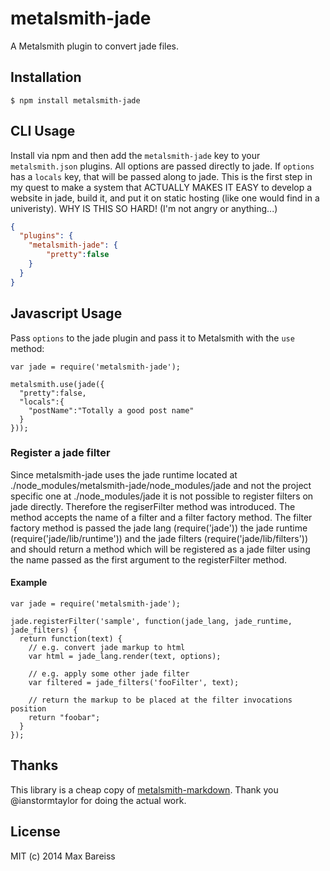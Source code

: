 # metalsmith-jade

  A Metalsmith plugin to convert jade files.

## Installation

    $ npm install metalsmith-jade

## CLI Usage

  Install via npm and then add the `metalsmith-jade` key to your `metalsmith.json` plugins. All options are passed directly to jade. If `options` has a `locals` key, that will be passed along to jade. This is the first step in my quest to make a system that ACTUALLY MAKES IT EASY to develop a website in jade, build it, and put it on static hosting (like one would find in a univeristy). WHY IS THIS SO HARD! (I'm not angry or anything...)

```json
{
  "plugins": {
    "metalsmith-jade": {
        "pretty":false
    }
  }
}
```

## Javascript Usage

  Pass `options` to the jade plugin and pass it to Metalsmith with the `use` method:
  
```
var jade = require('metalsmith-jade');

metalsmith.use(jade({
  "pretty":false,
  "locals":{
    "postName":"Totally a good post name"
  }
}));
```
  
### Register a jade filter

Since metalsmith-jade uses the jade runtime located at
./node_modules/metalsmith-jade/node_modules/jade and not the project specific
one at ./node_modules/jade it is not possible to register filters on jade directly.
Therefore the regiserFilter method was introduced. The
method accepts the name of a filter and a filter factory method. The filter
factory method is passed the jade lang (require('jade')) the jade runtime
(require('jade/lib/runtime')) and the jade filters (require('jade/lib/filters'))
and should return a method which will be registered as a jade filter using the
name passed as the first argument to the registerFilter method.

#### Example

```
var jade = require('metalsmith-jade');

jade.registerFilter('sample', function(jade_lang, jade_runtime, jade_filters) {
  return function(text) {
    // e.g. convert jade markup to html
    var html = jade_lang.render(text, options);

    // e.g. apply some other jade filter
    var filtered = jade_filters('fooFilter', text);

    // return the markup to be placed at the filter invocations position
    return "foobar";
  }  
});
```

## Thanks

  This library is a cheap copy of [metalsmith-markdown](https://github.com/segmentio/metalsmith-markdown). Thank you @ianstormtaylor for doing the actual work.
  
## License

  MIT (c) 2014 Max Bareiss